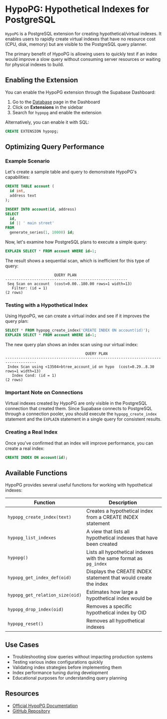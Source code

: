 # HypoPG: Hypothetical Indexes for PostgreSQL

`HypoPG` is a PostgreSQL extension for creating hypothetical/virtual indexes. It enables users to rapidly create virtual indexes that have no resource cost (CPU, disk, memory) but are visible to the PostgreSQL query planner.

The primary benefit of HypoPG is allowing users to quickly test if an index would improve a slow query without consuming server resources or waiting for physical indexes to build.

## Enabling the Extension

You can enable the HypoPG extension through the Supabase Dashboard:

1. Go to the [Database](https://supabase.com/dashboard/project/_/database/tables) page in the Dashboard
2. Click on **Extensions** in the sidebar
3. Search for `hypopg` and enable the extension

Alternatively, you can enable it with SQL:

```sql
CREATE EXTENSION hypopg;
```

## Optimizing Query Performance

### Example Scenario

Let's create a sample table and query to demonstrate HypoPG's capabilities:

```sql
CREATE TABLE account (
  id int,
  address text
);

INSERT INTO account(id, address)
SELECT 
  id,
  id || ' main street'
FROM 
  generate_series(1, 10000) id;
```

Now, let's examine how PostgreSQL plans to execute a simple query:

```sql
EXPLAIN SELECT * FROM account WHERE id=1;
```

The result shows a sequential scan, which is inefficient for this type of query:

```
                      QUERY PLAN
-------------------------------------------------------
 Seq Scan on account  (cost=0.00..180.00 rows=1 width=13)
   Filter: (id = 1)
(2 rows)
```

### Testing with a Hypothetical Index

Using HypoPG, we can create a virtual index and see if it improves the query plan:

```sql
SELECT * FROM hypopg_create_index('CREATE INDEX ON account(id)');
EXPLAIN SELECT * FROM account WHERE id=1;
```

The new query plan shows an index scan using our virtual index:

```
                                    QUERY PLAN
------------------------------------------------------------------------------------
 Index Scan using <13504>btree_account_id on hypo  (cost=0.29..8.30 rows=1 width=13)
   Index Cond: (id = 1)
(2 rows)
```

### Important Note on Connections

Virtual indexes created by HypoPG are only visible in the PostgreSQL connection that created them. Since Supabase connects to PostgreSQL through a connection pooler, you should execute the `hypopg_create_index` statement and the `EXPLAIN` statement in a single query for consistent results.

### Creating a Real Index

Once you've confirmed that an index will improve performance, you can create a real index:

```sql
CREATE INDEX ON account(id);
```

## Available Functions

HypoPG provides several useful functions for working with hypothetical indexes:

| Function | Description |
|----------|-------------|
| `hypopg_create_index(text)` | Creates a hypothetical index from a CREATE INDEX statement |
| `hypopg_list_indexes` | A view that lists all hypothetical indexes that have been created |
| `hypopg()` | Lists all hypothetical indexes with the same format as `pg_index` |
| `hypopg_get_index_def(oid)` | Displays the CREATE INDEX statement that would create the index |
| `hypopg_get_relation_size(oid)` | Estimates how large a hypothetical index would be |
| `hypopg_drop_index(oid)` | Removes a specific hypothetical index by OID |
| `hypopg_reset()` | Removes all hypothetical indexes |

## Use Cases

- Troubleshooting slow queries without impacting production systems
- Testing various index configurations quickly
- Validating index strategies before implementing them
- Index performance tuning during development
- Educational purposes for understanding query planning

## Resources

- [Official HypoPG Documentation](https://hypopg.readthedocs.io/en/rel1_stable/)
- [GitHub Repository](https://github.com/HypoPG/hypopg)
